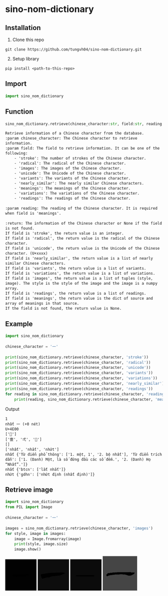 # sino-nom-dictionary

## Installation

1. Clone this repo
```
git clone https://github.com/tungvh04/sino-nom-dictionary.git
```

2. Setup library

```
pip install <path-to-this-repo>
```


## Import
```python
import sino_nom_dictionary
```

## Function
```python
sino_nom_dictionary.retrieve(chinese_character:str, field:str, reading:str = None)
```
    Retrieve information of a Chinese character from the database.
    :param chinese_character: The Chinese character to retrieve information.
    :param field: The field to retrieve information. It can be one of the following:
        - 'stroke': The number of strokes of the Chinese character.
        - 'radical': The radical of the Chinese character.
        - 'images': The images of the Chinese character.
        - 'unicode': The Unicode of the Chinese character.
        - 'variants': The variants of the Chinese character.
        - 'nearly_similar': The nearly similar Chinese characters.
        - 'meanings': The meanings of the Chinese character.
        - 'variations': The variations of the Chinese character.
        - 'readings': The readings of the Chinese character.

    :param reading: The reading of the Chinese character. It is required when field is 'meanings'.

    :return: The information of the Chinese character or None if the field is not found.
    If field is 'stroke', the return value is an integer.
    If field is 'radical', the return value is the radical of the Chinese character.
    If field is 'unicode', the return value is the Unicode of the Chinese character. (U+xxxx)
    If field is 'nearly_similar', the return value is a list of nearly similar Chinese characters.
    If field is 'variants', the return value is a list of variants.
    If field is 'variations', the return value is a list of variations.
    If field is 'images', the return value is a list of tuples (style, image). The style is the style of the image and the image is a numpy array.
    If field is 'readings', the return value is a list of readings.
    If field is 'meanings', the return value is the dict of source and array of meanings in that source.
    If the field is not found, the return value is None.

## Example
```python
import sino_nom_dictionary

chinese_character = '一'

print(sino_nom_dictionary.retrieve(chinese_character, 'stroke'))
print(sino_nom_dictionary.retrieve(chinese_character, 'radical'))
print(sino_nom_dictionary.retrieve(chinese_character, 'unicode'))
print(sino_nom_dictionary.retrieve(chinese_character, 'variants'))
print(sino_nom_dictionary.retrieve(chinese_character, 'variations'))
print(sino_nom_dictionary.retrieve(chinese_character, 'nearly_similar'))
print(sino_nom_dictionary.retrieve(chinese_character, 'readings'))
for reading in sino_nom_dictionary.retrieve(chinese_character, 'readings'):
    print(reading, sino_nom_dictionary.retrieve(chinese_character, 'meanings', reading))
```

Output
```
1
nhất 一 (+0 nét)
U+4E00
['𠤪']
['壹', '弌', '𠤪']
[]
['nhất', 'nhắt', 'nhứt']
nhất {'Từ điển phổ thông': ['1. một, 1', '2. bộ nhất'], 'Từ điển trích dẫn': ['1. (Danh) Một, là số đứng đầu các số đếm.', '2. (Danh) Họ “Nhất”.']}
nhắt {'btcn': ['lắt nhắt']}
nhứt {'gdhn': ['nhứt định (nhất định)']}
```

## Retrieve image
```python
import sino_nom_dictionary
from PIL import Image

chinese_character = '一'

images = sino_nom_dictionary.retrieve(chinese_character, 'images')
for style, image in images:
    image = Image.fromarray(image)
    print(style, image.size)
    image.show()
```

![Image 1](images/0.png)
![Image 2](images/1.png)
![Image 3](images/2.png)
![Image 4](images/3.png)
